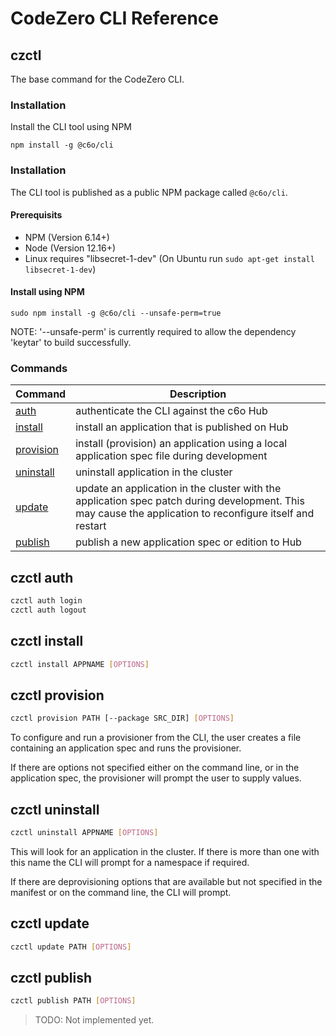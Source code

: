 <!-- markdownlint-disable MD040 MD024 MD033 -->

# CodeZero CLI Reference

## czctl

The base command for the CodeZero CLI.

### Installation

Install the CLI tool using NPM

```
npm install -g @c6o/cli
```

### Installation

The CLI tool is published as a public NPM package called `@c6o/cli`.

#### Prerequisits

- NPM (Version 6.14+)
- Node (Version 12.16+)
- Linux requires "libsecret-1-dev" (On Ubuntu run
  `sudo apt-get install libsecret-1-dev`)

#### Install using NPM

```
sudo npm install -g @c6o/cli --unsafe-perm=true
```

NOTE: '--unsafe-perm' is currently required to allow the dependency 'keytar' to
build successfully.

### Commands

| Command                 | Description                                                                                                                                               |
| ----------------------- | --------------------------------------------------------------------------------------------------------------------------------------------------------- |
| [auth](#auth)           | authenticate the CLI against the c6o Hub                                                                                                                  |
| [install](#install)     | install an application that is published on Hub                                                                                                           |
| [provision](#provision) | install (provision) an application using a local application spec file during development                                                                 |
| [uninstall](#uninstall) | uninstall application in the cluster                                                                                                                      |
| [update](#update)       | update an application in the cluster with the application spec patch during development. This may cause the application to reconfigure itself and restart |
| [publish](#publish)     | publish a new application spec or edition to Hub                                                                                                          |

<a name="auth" id="auth"></a>

## czctl auth

```bash
czctl auth login
czctl auth logout
```

<a name="install" id="install"></a>

## czctl install

```bash
czctl install APPNAME [OPTIONS]
```

<a name="provision" id="provision"></a>

## czctl provision

```bash
czctl provision PATH [--package SRC_DIR] [OPTIONS]
```

To configure and run a provisioner from the CLI, the user creates a file
containing an application spec and runs the provisioner.

If there are options not specified either on the command line, or in the
application spec, the provisioner will prompt the user to supply values.

<a name="uninstall" id="uninstall"></a>

## czctl uninstall

```bash
czctl uninstall APPNAME [OPTIONS]
```

This will look for an application in the cluster. If there is more than one with
this name the CLI will prompt for a namespace if required.

If there are deprovisioning options that are available but not specified in the
manifest or on the command line, the CLI will prompt.

<a name="update" id="update"></a>

## czctl update

```bash
czctl update PATH [OPTIONS]
```

<a name="publish" id="publish"></a>

## czctl publish

```bash
czctl publish PATH [OPTIONS]
```

> TODO: Not implemented yet.
